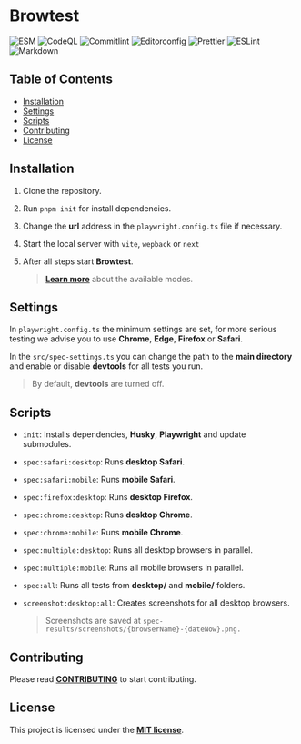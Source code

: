 # Browtest

![ESM](https://img.shields.io/badge/ESM-fe0)
![CodeQL](https://img.shields.io/github/actions/workflow/status/archoleat/browtest/codeql.yaml?label=CodeQL)
![Commitlint](https://img.shields.io/github/actions/workflow/status/archoleat/browtest/commitlint.yaml?label=Commitlint)
![Editorconfig](https://img.shields.io/github/actions/workflow/status/archoleat/browtest/editorconfig.yaml?label=Editorconfig)
![Prettier](https://img.shields.io/github/actions/workflow/status/archoleat/browtest/prettier.yaml?label=Prettier)
![ESLint](https://img.shields.io/github/actions/workflow/status/archoleat/browtest/eslint.yaml?label=ESLint)
![Markdown](https://img.shields.io/github/actions/workflow/status/archoleat/browtest/markdown.yaml?label=Markdown)

## Table of Contents

- [Installation](#installation)
- [Settings](#settings)
- [Scripts](#scripts)
- [Contributing](#contributing)
- [License](#license)

## Installation

1. Clone the repository.

1. Run `pnpm init` for install dependencies.

1. Change the **url** address in the `playwright.config.ts` file
   if necessary.

1. Start the local server with `vite`, `wepback` or `next`

1. After all steps start **Browtest**.

   > [**Learn more**](#scripts) about the available modes.

## Settings

In `playwright.config.ts` the minimum settings are set,
for more serious testing we advise you to use **Chrome**, **Edge**, **Firefox**
or **Safari**.

In the `src/spec-settings.ts` you can change the path
to the **main directory** and enable or disable **devtools** for
all tests you run.

> By default, **devtools** are turned off.

## Scripts

- `init`: Installs dependencies, **Husky**, **Playwright**
  and update submodules.

- `spec:safari:desktop`: Runs **desktop Safari**.

- `spec:safari:mobile`: Runs **mobile Safari**.

- `spec:firefox:desktop`: Runs **desktop Firefox**.

- `spec:chrome:desktop`: Runs **desktop Chrome**.

- `spec:chrome:mobile`: Runs **mobile Chrome**.

- `spec:multiple:desktop`: Runs all desktop browsers in parallel.

- `spec:multiple:mobile`: Runs all mobile browsers in parallel.

- `spec:all`: Runs all tests from **desktop/** and **mobile/** folders.

- `screenshot:desktop:all`: Creates screenshots for all desktop browsers.

  > Screenshots are saved at
  > `spec-results/screenshots/{browserName}-{dateNow}.png.`

## Contributing

Please read [**CONTRIBUTING**](https://github.com/archoleat/.github/blob/main/CONTRIBUTING.md)
to start contributing.

## License

This project is licensed under the [**MIT license**](LICENSE).
